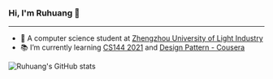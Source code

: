 ### Hi, I'm Ruhuang 👋

---

- :school: A computer science student at [Zhengzhou University of Light Industry](http://www.zzuli.edu.cn/)
- :books: I’m currently learning [CS144 2021](https://cs144.github.io/) and [Design Pattern - Cousera](https://www.coursera.org/learn/design-patterns/home/welcome)

![Ruhuang's GitHub stats](https://github-readme-stats.vercel.app/api?username=ruhuang2001&count_private=true&hide_title=true&show_icons=true&theme=vue)

